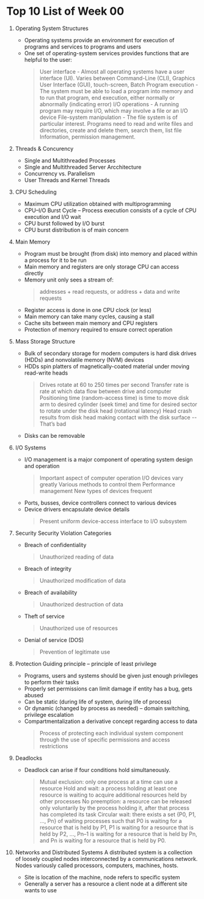 # Top 10 List of Week 00


1. Operating System Structures
    - Operating systems provide an environment for execution of programs and services to programs and users
    - One set of operating-system services provides functions that are helpful to the user:
      > User interface - Almost all operating systems have a user interface (UI).
      > Varies between Command-Line (CLI), Graphics User Interface (GUI),  touch-screen,  Batch
      > Program execution - The system must be able to load a program into memory and to run that program, end execution, either normally or abnormally (indicating error)
      > I/O operations -  A running program may require I/O, which may involve a file or an I/O device
      > File-system manipulation -  The file system is of particular interest. Programs need to read and write files and directories, create and delete them, search them, list file Information, permission management.

2. Threads & Concurency
    - Single and Multithreaded Processes
    - Single and Multithreaded Server Arcchitecture
    - Concurrency vs. Parallelism
    - User Threads and Kernel Threads
  
3. CPU Scheduling
    - Maximum CPU utilization obtained with multiprogramming
    - CPU–I/O Burst Cycle – Process execution consists of a cycle of CPU execution and I/O wait
    - CPU burst followed by I/O burst
    - CPU burst distribution is of main concern

  
4. Main Memory
    - Program must be brought (from disk)  into memory and placed within a process for it to be run
    - Main memory and registers are only storage CPU can access directly
    - Memory unit only sees a stream of:
        > addresses + read requests, or 
        > address + data and write requests
    - Register access is done in one CPU clock (or less)
    - Main memory can take many cycles, causing a stall
    - Cache sits between main memory and CPU registers
    - Protection of memory required to ensure correct operation

5. Mass Storage Structure
    - Bulk of secondary storage for modern computers is hard disk drives (HDDs) and nonvolatile memory (NVM) devices
    - HDDs spin platters of magnetically-coated material under moving read-write heads
      > Drives rotate at 60 to 250 times per second
      > Transfer rate is rate at which data flow between drive and computer
      > Positioning time (random-access time) is time to move disk arm to desired cylinder (seek time) and time for desired sector to rotate under the disk head (rotational latency)
      > Head crash results from disk head making contact with the disk surface  -- That’s bad
    - Disks can be removable


6. I/O Systems
    - I/O management is a major component of operating system design and operation
      > Important aspect of computer operation
      > I/O devices vary greatly
      > Various methods to control them
      > Performance management 
      > New types of devices frequent
    - Ports, busses, device controllers connect to various devices
    - Device drivers encapsulate device details
      > Present uniform device-access interface to I/O subsystem

7. Security
    Security Violation Categories
      - Breach of confidentiality
        > Unauthorized reading of data
      - Breach of integrity
        > Unauthorized modification of data
      - Breach of availability
        > Unauthorized destruction of data
      - Theft of service
        > Unauthorized use of resources
      - Denial of service (DOS)
        > Prevention of legitimate use

8. Protection
    Guiding principle – principle of least privilege
      - Programs, users and systems should be given just enough privileges to perform their tasks
      - Properly set permissions can limit damage if entity has a bug, gets abused
      - Can be static (during life of system, during life of process) 
      - Or dynamic (changed by process as needed) – domain switching, privilege escalation
      - Compartmentalization a derivative concept regarding access to data 
        > Process of protecting each individual system component through the use of specific permissions and access restrictions
        
9. Deadlocks
    - Deadlock can arise if four conditions hold simultaneously.
      > Mutual exclusion:  only one process at a time can use a resource
      > Hold and wait:  a process holding at least one resource is waiting to acquire additional resources held by other processes
      > No preemption:  a resource can be released only voluntarily by the process holding it, after that process has completed its task
      > Circular wait:  there exists a set {P0, P1, …, Pn} of waiting processes such that P0 is waiting for a resource that is held by P1, P1 is waiting for a resource that is held by P2, …, Pn–1 is waiting for a resource that is held by Pn, and Pn is waiting for a resource that is held by P0.

10. Networks and Distributed Systems
    A distributed system is a collection of loosely coupled nodes interconnected by a communications network.
    Nodes variously called processors, computers, machines, hosts.
      - Site is location of the machine, node refers to specific system
      - Generally a server has a resource a client node at a different site wants to use
